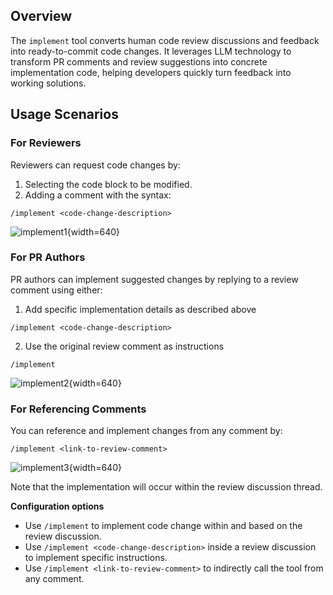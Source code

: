 ## Overview

The `implement` tool converts human code review discussions and feedback into ready-to-commit code changes.
It leverages LLM technology to transform PR comments and review suggestions into concrete implementation code, helping developers quickly turn feedback into working solutions.

## Usage Scenarios


### For Reviewers

Reviewers can request code changes by: <br>
1. Selecting the code block to be modified. <br>
2. Adding a comment with the syntax: 
```
/implement <code-change-description>
```

![implement1](https://codium.ai/images/pr_agent/implement1.png){width=640}


### For PR Authors

PR authors can implement suggested changes by replying to a review comment using either: <br>
1. Add specific implementation details as described above
```
/implement <code-change-description>
```
2. Use the original review comment as instructions
```
/implement
```

![implement2](https://codium.ai/images/pr_agent/implement2.png){width=640}

### For Referencing Comments

You can reference and implement changes from any comment by:
```
/implement <link-to-review-comment>
```

![implement3](https://codium.ai/images/pr_agent/implement3.png){width=640}

Note that the implementation will occur within the review discussion thread.


**Configuration options** <br>
- Use `/implement` to implement code change within and based on the review discussion. <br>
- Use `/implement <code-change-description>` inside a review discussion to implement specific instructions. <br>
- Use `/implement <link-to-review-comment>` to indirectly call the tool from any comment. <br>
